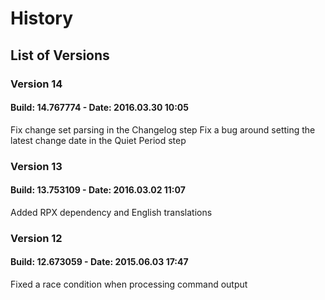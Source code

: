 # History
 
## List of Versions
 
### Version 14
 
#### Build: 14.767774 - Date: 2016.03.30 10:05
 
Fix change set parsing in the Changelog step
Fix a bug around setting the latest change date in the Quiet Period step
 
### Version 13
 
#### Build: 13.753109 - Date: 2016.03.02 11:07
 
Added RPX dependency and English translations
 
### Version 12
 
#### Build: 12.673059 - Date: 2015.06.03 17:47
 
Fixed a race condition when processing command output
 
